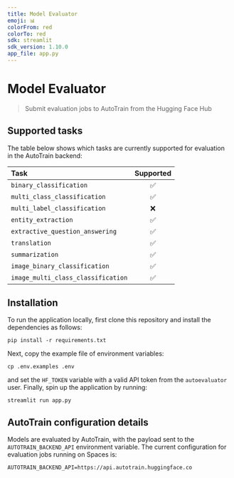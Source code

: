 ```yaml
---
title: Model Evaluator
emoji: 📊
colorFrom: red
colorTo: red
sdk: streamlit
sdk_version: 1.10.0
app_file: app.py
---
```


# Model Evaluator

> Submit evaluation jobs to AutoTrain from the Hugging Face Hub

## Supported tasks

The table below shows which tasks are currently supported for evaluation in the AutoTrain backend:

| Task                               | Supported |
|:-----------------------------------|:---------:|
| `binary_classification`            |     ✅     |
| `multi_class_classification`       |     ✅     |
| `multi_label_classification`       |     ❌     |
| `entity_extraction`                |     ✅     |
| `extractive_question_answering`    |     ✅     |
| `translation`                      |     ✅     |
| `summarization`                    |     ✅     |
| `image_binary_classification`      |     ✅     |
| `image_multi_class_classification` |     ✅     |

## Installation

To run the application locally, first clone this repository and install the dependencies as follows:

```
pip install -r requirements.txt
```

Next, copy the example file of environment variables:

```
cp .env.examples .env
```

and set the `HF_TOKEN` variable with a valid API token from the `autoevaluator` user. Finally, spin up the application by running:

```
streamlit run app.py
```

## AutoTrain configuration details

Models are evaluated by AutoTrain, with the payload sent to the `AUTOTRAIN_BACKEND_API` environment variable. The current configuration for evaluation jobs running on Spaces is:

```
AUTOTRAIN_BACKEND_API=https://api.autotrain.huggingface.co
```
